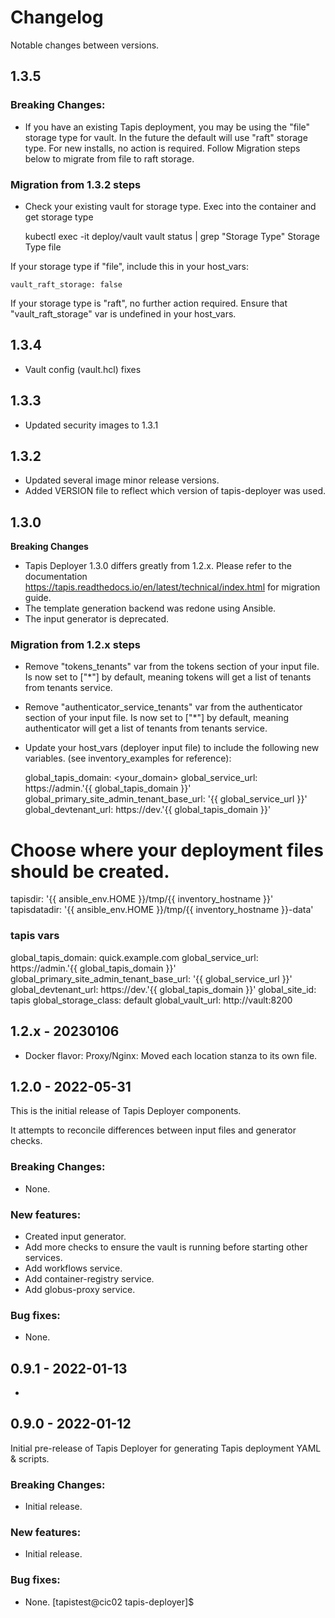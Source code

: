 # Changelog 

Notable changes between versions.

## 1.3.5

### Breaking Changes:

- If you have an existing Tapis deployment, you may be using the "file" storage type for vault. In the future the default will use "raft" storage type. For new installs, no action is required. Follow Migration steps below to migrate from file to raft storage.

### Migration from 1.3.2 steps 

- Check your existing vault for storage type. Exec into the container and get storage type

    kubectl exec -it deploy/vault vault status | grep "Storage Type"
    Storage Type    file

If your storage type if "file", include this in your host_vars:

    vault_raft_storage: false

If your storage type is "raft", no further action required. Ensure that "vault_raft_storage" var is undefined in your host_vars.


## 1.3.4

- Vault config (vault.hcl) fixes

## 1.3.3

- Updated security images to 1.3.1 

## 1.3.2

- Updated several image minor release versions. 
- Added VERSION file to reflect which version of tapis-deployer was used.

## 1.3.0 

**Breaking Changes**

- Tapis Deployer 1.3.0 differs greatly from 1.2.x. Please refer to the documentation https://tapis.readthedocs.io/en/latest/technical/index.html for migration guide.  
- The template generation backend was redone using Ansible.
- The input generator is deprecated.

### Migration from 1.2.x steps 

- Remove "tokens_tenants" var from the tokens section of your input file. Is now set to ["*"] by default, meaning tokens will get a list of tenants from tenants service.
- Remove "authenticator_service_tenants" var from the authenticator section of your input file. Is now set to ["*"] by default, meaning authenticator will get a list of tenants from tenants service.
- Update your host_vars (deployer input file) to include the following new variables. (see inventory_examples for reference):

    global_tapis_domain: <your_domain>
    global_service_url: https://admin.'{{ global_tapis_domain }}'
    global_primary_site_admin_tenant_base_url: '{{ global_service_url }}'
    global_devtenant_url: https://dev.'{{ global_tapis_domain }}'


# Choose where your deployment files should be created.
tapisdir: '{{ ansible_env.HOME }}/tmp/{{ inventory_hostname }}'
tapisdatadir: '{{ ansible_env.HOME }}/tmp/{{ inventory_hostname }}-data'

      
### tapis vars
global_tapis_domain: quick.example.com
global_service_url: https://admin.'{{ global_tapis_domain }}'
global_primary_site_admin_tenant_base_url: '{{ global_service_url }}'
global_devtenant_url: https://dev.'{{ global_tapis_domain }}'
global_site_id: tapis
global_storage_class: default
global_vault_url: http://vault:8200


## 1.2.x - 20230106 

- Docker flavor: Proxy/Nginx: Moved each location stanza to its own file.



## 1.2.0 - 2022-05-31

This is the initial release of Tapis Deployer components.

It attempts to reconcile differences between input files and generator checks.

### Breaking Changes:
- None.

### New features:
- Created input generator.
- Add more checks to ensure the vault is running before starting other services.
- Add workflows service.
- Add container-registry service.
- Add globus-proxy service.


### Bug fixes:
- None.


## 0.9.1 - 2022-01-13

-

## 0.9.0 - 2022-01-12

Initial pre-release of Tapis Deployer for generating Tapis deployment YAML & scripts.

### Breaking Changes:

- Initial release.

### New features:

 - Initial release.

### Bug fixes:

- None.
[tapistest@cic02 tapis-deployer]$
